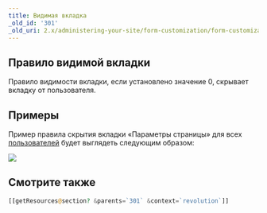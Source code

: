 ```yaml
---
title: Видимая вкладка
_old_id: '301'
_old_uri: 2.x/administering-your-site/form-customization/form-customization-rules/tab-visible
---
```


## Правило видимой вкладки

Правило видимости вкладки, если установлено значение 0, скрывает вкладку от пользователя.

## Примеры

Пример правила скрытия вкладки «Параметры страницы» для всех [пользователей](display/revolution20/Users "пользователей") будет выглядеть следующим образом:

![](../../../../../en/building-sites/client-proofing/form-customization/rules/download/attachments/18678094/fc-tabVisible.png?version=1&modificationDate=1280153374000)

## Смотрите также

```php
[[getResources@section? &parents=`301` &context=`revolution`]]
```
